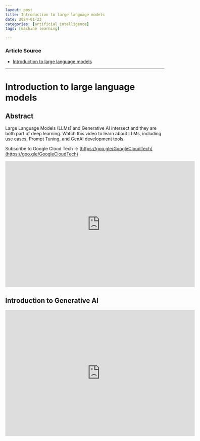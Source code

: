 ```yaml
---
layout: post
title: Introduction to large language models 
date: 2024-01-23
categories: [artificial intelligence]
tags: [machine learning]

---
```


### Article Source

* [Introduction to large language models](https://www.youtube.com/watch?v=zizonToFXDs)

---

# Introduction to large language models


## Abstract

Large Language Models (LLMs) and Generative AI intersect and they are both part of deep learning. Watch this video to learn about LLMs, including use cases, Prompt Tuning, and GenAI development tools.

Subscribe to Google Cloud Tech → [https://goo.gle/GoogleCloudTech](https://goo.gle/GoogleCloudTech)


<iframe width="600" height="400" src="https://www.youtube.com/embed/zizonToFXDs?si=BoeNTRtfmh9zgt-m" title="YouTube video player" frameborder="0" allow="accelerometer; autoplay; clipboard-write; encrypted-media; gyroscope; picture-in-picture; web-share" allowfullscreen></iframe>


## Introduction to Generative AI

<iframe width="600" height="400" src="https://www.youtube.com/embed/G2fqAlgmoPo?si=SQRqElVqL9yb8pbz" title="YouTube video player" frameborder="0" allow="accelerometer; autoplay; clipboard-write; encrypted-media; gyroscope; picture-in-picture; web-share" allowfullscreen></iframe>